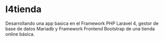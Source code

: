 l4tienda
========

Desarrollando una app basica en el Framework PHP Laravel 4, gestor de base de datos Mariadb y Framework Frontend Bootstrap de una tienda online básica.
